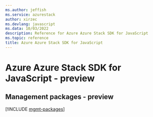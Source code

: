 ```yaml
---
ms.author: jeffish
ms.service: azurestack
author: xirzec
ms.devlang: javascript
ms.data: 10/03/2022
description: Reference for Azure Azure Stack SDK for JavaScript
ms.topic: reference
title: Azure Azure Stack SDK for JavaScript
---
```

# Azure Azure Stack SDK for JavaScript - preview

## Management packages - preview
[!INCLUDE [mgmt-packages](azure-stack-mgmt-index.md)]